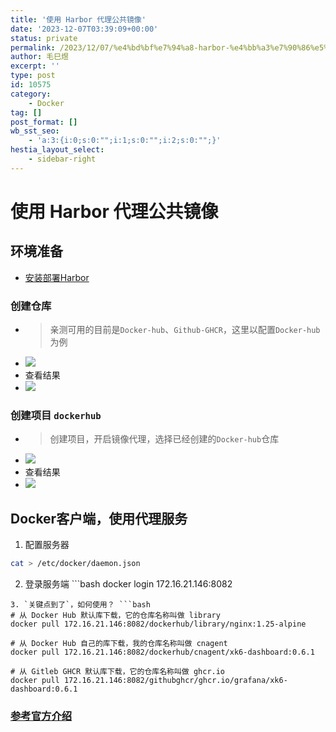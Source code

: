 ```yaml
---
title: '使用 Harbor 代理公共镜像'
date: '2023-12-07T03:39:09+00:00'
status: private
permalink: /2023/12/07/%e4%bd%bf%e7%94%a8-harbor-%e4%bb%a3%e7%90%86%e5%85%ac%e5%85%b1%e9%95%9c%e5%83%8f
author: 毛巳煜
excerpt: ''
type: post
id: 10575
category:
    - Docker
tag: []
post_format: []
wb_sst_seo:
    - 'a:3:{i:0;s:0:"";i:1;s:0:"";i:2;s:0:"";}'
hestia_layout_select:
    - sidebar-right
---
```

使用 Harbor 代理公共镜像
================

环境准备
----

- [安装部署Harbor](http://www.dev-share.top/2019/06/06/docker-compose-%e5%ae%89%e8%a3%85-goharbor/)

### 创建仓库

- > 亲测可用的目前是`Docker-hub`、`Github-GHCR`，这里以配置`Docker-hub`为例
- [![](http://qiniu.dev-share.top/image/harbor-proxy-01.png)](http://qiniu.dev-share.top/image/harbor-proxy-01.png)
- 查看结果
- [![](http://qiniu.dev-share.top/image/harbor-proxy-02.png)](http://qiniu.dev-share.top/image/harbor-proxy-02.png)

### 创建项目 `dockerhub`

- > 创建项目，开启镜像代理，选择已经创建的`Docker-hub`仓库
- [![](http://qiniu.dev-share.top/image/harbor-proxy-03.png)](http://qiniu.dev-share.top/image/harbor-proxy-03.png)
- 查看结果
- [![](http://qiniu.dev-share.top/image/harbor-proxy-04.png)](http://qiniu.dev-share.top/image/harbor-proxy-04.png)

Docker客户端，使用代理服务
----------------

1. 配置服务器
  
  ```bash
  cat > /etc/docker/daemon.json 
  ```
2. 登录服务端 ```bash
  docker login 172.16.21.146:8082
  
  ```
3. `关键点到了`，如何使用？ ```bash
  # 从 Docker Hub 默认库下载，它的仓库名称叫做 library
  docker pull 172.16.21.146:8082/dockerhub/library/nginx:1.25-alpine
  
  # 从 Docker Hub 自己的库下载，我的仓库名称叫做 cnagent
  docker pull 172.16.21.146:8082/dockerhub/cnagent/xk6-dashboard:0.6.1
  
  # 从 Gitleb GHCR 默认库下载，它的仓库名称叫做 ghcr.io
  docker pull 172.16.21.146:8082/githubghcr/ghcr.io/grafana/xk6-dashboard:0.6.1
  
  ```

### [参考官方介绍](https://goharbor.io/docs/2.4.0/administration/configure-proxy-cache/ "参考官方介绍")